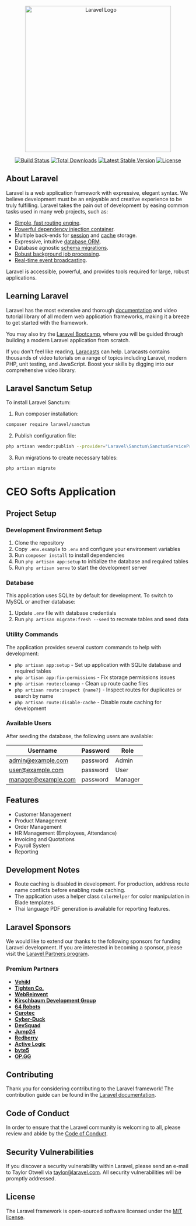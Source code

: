 <p align="center"><a href="https://laravel.com" target="_blank"><img src="https://raw.githubusercontent.com/laravel/art/master/logo-lockup/5%20SVG/2%20CMYK/1%20Full%20Color/laravel-logolockup-cmyk-red.svg" width="400" alt="Laravel Logo"></a></p>

<p align="center">
<a href="https://github.com/laravel/framework/actions"><img src="https://github.com/laravel/framework/workflows/tests/badge.svg" alt="Build Status"></a>
<a href="https://packagist.org/packages/laravel/framework"><img src="https://img.shields.io/packagist/dt/laravel/framework" alt="Total Downloads"></a>
<a href="https://packagist.org/packages/laravel/framework"><img src="https://img.shields.io/packagist/v/laravel/framework" alt="Latest Stable Version"></a>
<a href="https://packagist.org/packages/laravel/framework"><img src="https://img.shields.io/packagist/l/laravel/framework" alt="License"></a>
</p>

## About Laravel

Laravel is a web application framework with expressive, elegant syntax. We believe development must be an enjoyable and creative experience to be truly fulfilling. Laravel takes the pain out of development by easing common tasks used in many web projects, such as:

-   [Simple, fast routing engine](https://laravel.com/docs/routing).
-   [Powerful dependency injection container](https://laravel.com/docs/container).
-   Multiple back-ends for [session](https://laravel.com/docs/session) and [cache](https://laravel.com/docs/cache) storage.
-   Expressive, intuitive [database ORM](https://laravel.com/docs/eloquent).
-   Database agnostic [schema migrations](https://laravel.com/docs/migrations).
-   [Robust background job processing](https://laravel.com/docs/queues).
-   [Real-time event broadcasting](https://laravel.com/docs/broadcasting).

Laravel is accessible, powerful, and provides tools required for large, robust applications.

## Learning Laravel

Laravel has the most extensive and thorough [documentation](https://laravel.com/docs) and video tutorial library of all modern web application frameworks, making it a breeze to get started with the framework.

You may also try the [Laravel Bootcamp](https://bootcamp.laravel.com), where you will be guided through building a modern Laravel application from scratch.

If you don't feel like reading, [Laracasts](https://laracasts.com) can help. Laracasts contains thousands of video tutorials on a range of topics including Laravel, modern PHP, unit testing, and JavaScript. Boost your skills by digging into our comprehensive video library.

## Laravel Sanctum Setup

To install Laravel Sanctum:

1. Run composer installation:

```bash
composer require laravel/sanctum
```

2. Publish configuration file:

```bash
php artisan vendor:publish --provider="Laravel\Sanctum\SanctumServiceProvider"
```

3. Run migrations to create necessary tables:

```bash
php artisan migrate
```

# CEO Softs Application

## Project Setup

### Development Environment Setup

1. Clone the repository
2. Copy `.env.example` to `.env` and configure your environment variables
3. Run `composer install` to install dependencies
4. Run `php artisan app:setup` to initialize the database and required tables
5. Run `php artisan serve` to start the development server

### Database

This application uses SQLite by default for development. To switch to MySQL or another database:

1. Update `.env` file with database credentials
2. Run `php artisan migrate:fresh --seed` to recreate tables and seed data

### Utility Commands

The application provides several custom commands to help with development:

-   `php artisan app:setup` - Set up application with SQLite database and required tables
-   `php artisan app:fix-permissions` - Fix storage permissions issues
-   `php artisan route:cleanup` - Clean up route cache files
-   `php artisan route:inspect {name?}` - Inspect routes for duplicates or search by name
-   `php artisan route:disable-cache` - Disable route caching for development

### Available Users

After seeding the database, the following users are available:

| Username            | Password | Role    |
| ------------------- | -------- | ------- |
| admin@example.com   | password | Admin   |
| user@example.com    | password | User    |
| manager@example.com | password | Manager |

## Features

-   Customer Management
-   Product Management
-   Order Management
-   HR Management (Employees, Attendance)
-   Invoicing and Quotations
-   Payroll System
-   Reporting

## Development Notes

-   Route caching is disabled in development. For production, address route name conflicts before enabling route caching.
-   The application uses a helper class `ColorHelper` for color manipulation in Blade templates.
-   Thai language PDF generation is available for reporting features.

## Laravel Sponsors

We would like to extend our thanks to the following sponsors for funding Laravel development. If you are interested in becoming a sponsor, please visit the [Laravel Partners program](https://partners.laravel.com).

### Premium Partners

-   **[Vehikl](https://vehikl.com/)**
-   **[Tighten Co.](https://tighten.co)**
-   **[WebReinvent](https://webreinvent.com/)**
-   **[Kirschbaum Development Group](https://kirschbaumdevelopment.com)**
-   **[64 Robots](https://64robots.com)**
-   **[Curotec](https://www.curotec.com/services/technologies/laravel/)**
-   **[Cyber-Duck](https://cyber-duck.co.uk)**
-   **[DevSquad](https://devsquad.com/hire-laravel-developers)**
-   **[Jump24](https://jump24.co.uk)**
-   **[Redberry](https://redberry.international/laravel/)**
-   **[Active Logic](https://activelogic.com)**
-   **[byte5](https://byte5.de)**
-   **[OP.GG](https://op.gg)**

## Contributing

Thank you for considering contributing to the Laravel framework! The contribution guide can be found in the [Laravel documentation](https://laravel.com/docs/contributions).

## Code of Conduct

In order to ensure that the Laravel community is welcoming to all, please review and abide by the [Code of Conduct](https://laravel.com/docs/contributions#code-of-conduct).

## Security Vulnerabilities

If you discover a security vulnerability within Laravel, please send an e-mail to Taylor Otwell via [taylor@laravel.com](mailto:taylor@laravel.com). All security vulnerabilities will be promptly addressed.

## License

The Laravel framework is open-sourced software licensed under the [MIT license](https://opensource.org/licenses/MIT).
